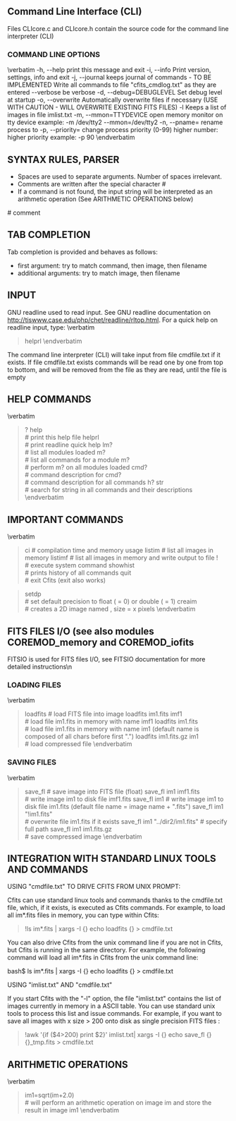 
## Command Line Interface (CLI)   

Files CLIcore.c and CLIcore.h contain the source code for the command line interpreter (CLI)

### COMMAND LINE OPTIONS

\verbatim
  -h, --help 
	print this message and exit
  -i, --info
	Print version, settings, info and exit
  -j, --journal
	keeps journal of commands - TO BE IMPLEMENTED 
	Write all commands to file "cfits_cmdlog.txt" as they are entered
  --verbose
	be verbose
  -d, --debug=DEBUGLEVEL
	Set debug level at startup
  -o, --overwrite 
	Automatically overwrite files if necessary (USE WITH CAUTION - WILL OVERWRITE EXISTING FITS FILES)
  -l
	Keeps a list of images in file imlist.txt
  -m, --mmon=TTYDEVICE
	open memory monitor on tty device
	example:
	<executable> -m /dev/tty2
	<executable> --mmon=/dev/tty2
  -n, --pname=<myprocessname>
	rename process to <processname>
  -p, --priority=<PR>
	change process priority (0-99)
	higher number: higher priority
	example:
	<executable> -p 90
\endverbatim

## SYNTAX RULES, PARSER

- Spaces are used to separate arguments. Number of spaces irrelevant.
- Comments are written after the special character #
- If a command is not found, the input string will be interpreted as an arithmetic operation (See ARITHMETIC OPERATIONS below)

<command> <arg1> <arg2>   # comment


## TAB COMPLETION

Tab completion is provided and behaves as follows:
- first argument:        try to match command, then image, then filename
- additional arguments:  try to match image, then filename

## INPUT

GNU readline used to read input. See GNU readline documentation on http://tiswww.case.edu/php/chet/readline/rltop.html. For a quick help on readline input, type:
\verbatim
> helprl 
\endverbatim

The command line interpreter (CLI) will take input from file cmdfile.txt if it exists. If file cmdfile.txt exists commands will be read one by one from top to bottom, and will be removed from the file as they are read, until the file is empty


## HELP COMMANDS

\verbatim
> ?
> help			     
	# print this help file
> helprl		     
	# print readline quick help
> lm?                        
	# list all modules loaded
> m? <module>               
	# list all commands for a module
> m?                    
	# perform m? on all modules loaded
> cmd? <command>              
	# command description for <command>
> cmd?                    
	# command description for all commands
> h? str                    
	# search for string <str> in all commands and their descriptions
\endverbatim


## IMPORTANT COMMANDS

\verbatim
> ci
	# compilation time and memory usage
> listim 
	# list all images in memory
> listimf <filename> 
	# list all images in memory and write output to file <filename>
> !<syscommand>             
	# execute system command
> showhist                  
	# prints history of all commands
> quit                      
	# exit Cfits (exit also works)

> setdp <val> 		     
	# set default precision to float (<val> = 0) or double (<val> = 1)
> creaim <im> <xs> <ys>     
	# creates a 2D image named <im>, size = <xs> x <ys> pixels
\endverbatim

## FITS FILES I/O (see also modules COREMOD_memory and COREMOD_iofits

FITSIO is used for FITS files I/O, see FITSIO documentation for more detailed instructions\n

### LOADING FILES

\verbatim
> loadfits <fname> <imname> 
	# load FITS file <fname> into image <imname>
> loadfits im1.fits imf1    
	# load file im1.fits in memory with name imf1
> loadfits im1.fits	     
	# load file im1.fits in memory with name im1 (default name is composed of all chars before first ".")
> loadfits im1.fits.gz im1  
	# load compressed file
\endverbatim

### SAVING FILES

\verbatim
> save_fl  <imname> <fname> 
	# save image <imname> into FITS file <fname> (float)
> save_fl im1 imf1.fits      
	# write image im1 to disk file imf1.fits
> save_fl im1
	# write image im1 to disk file im1.fits (default file name = image name + ".fits")
> save_fl im1 "!im1.fits"   
	# overwrite file im1.fits if it exists
> save_fl im1 "../dir2/im1.fits"
	# specify full path
> save_fl im1 im1.fits.gz   
	# save compressed image
\endverbatim


## INTEGRATION WITH STANDARD LINUX TOOLS AND COMMANDS


USING "cmdfile.txt" TO DRIVE CFITS FROM UNIX PROMPT:

Cfits can use standard linux tools and commands thanks to the cmdfile.txt file, which, if it exists, is executed as Cfits commands.
For example, to load all im*.fits files in memory, you can type within Cfits:

> !ls im*.fits | xargs -I {} echo loadfits {} > cmdfile.txt

You can also drive Cfits from the unix command line if you are not in Cfits, but Cfits is running in the same directory. For example, the following command will load all im*.fits in Cfits from the unix command line:

bash$ ls im*.fits | xargs -I {} echo loadfits {} > cmdfile.txt


USING "imlist.txt" AND "cmdfile.txt"

If you start Cfits with the "-l" option,  the file "imlist.txt" contains the list of images currently in memory in a ASCII table. You can use standard unix tools to process this list and issue commands. For example, if you want to save all images with x size > 200 onto disk as single precision FITS files :

> !awk '{if ($4>200) print $2}' imlist.txt| xargs -I {} echo save_fl {} {}_tmp.fits > cmdfile.txt


## ARITHMETIC OPERATIONS

\verbatim
> im1=sqrt(im+2.0)          
	# will perform an arithmetic operation on image im and store the result in image im1
\endverbatim









